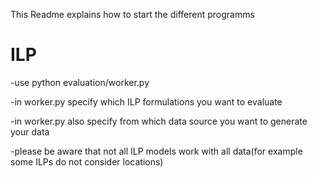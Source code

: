 This Readme explains how to start the different programms

# ILP

-use python evaluation/worker.py

-in worker.py specify which ILP formulations you want to evaluate

-in worker.py also specify from which data source you want to generate your data

-please be aware that not all ILP models work with all data(for example some ILPs do not consider locations)
